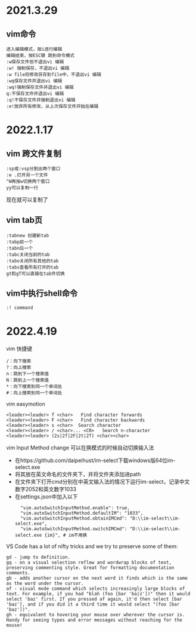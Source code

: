 # 2021.3.29

## vim命令

```
进入编辑模式，按i进行编辑
编辑结束，按ESC键 跳到命令模式
:w保存文件但不退出vi 编辑
:w! 强制保存，不退出vi 编辑
:w file将修改另存到file中，不退出vi 编辑 
:wq保存文件并退出vi 编辑
:wq!强制保存文件并退出vi 编辑
q:不保存文件并退出vi 编辑
:q!不保存文件并强制退出vi 编辑
:e!放弃所有修改，从上次保存文件开始在编辑
```

# 2022.1.17

## vim 跨文件复制
```
:sp或:vsp分割出两个窗口
:e .打开另一个文件
^W再按w切换两个窗口
yy可以复制一行
```
现在就可以复制了

## vim tab页

```
:tabnew 创建新tab
:tabp前一个
:tabn后一个
:tabc关闭当前的tab
:tabo关闭所有其他的tab
:tabs查看所有打开的tab
gt和gT可以直接在tab件切换
```
## vim中执行shell命令

```
:! command
```


# 2022.4.19

vim 快捷键
```
/：向下搜索
?：向上搜索
n：跳到下一个搜索值
N：跳到上一个搜索值
*：向下搜索到同一个单词处
#：向上搜索到同一个单词处
```

vim easymotion
```
<leader><leader> f <char>	Find character forwards
<leader><leader> F <char>	Find character backwards
<leader><leader> s <char>  Search character 
<leader><leader> / <char>... <CR>   Search n-character 
<leader><leader> (2s|2f|2F|2t|2T) <char><char>
```

vim Input Method change
可以在换模式的时候自动切换输入法
- 在https://github.com/daipeihust/im-select下载windows版64位im-select.exe
- 将其放在英文命名的文件夹下，并将文件夹添加进path
- 在文件夹下打开cmd分别在中英文输入法的情况下运行im-select，记录中文数字2052和英文数字1033
- 在settings.json中加入以下
  ```
    "vim.autoSwitchInputMethod.enable": true,
    "vim.autoSwitchInputMethod.defaultIM": "1033",
    "vim.autoSwitchInputMethod.obtainIMCmd": "D:\\im-select\\im-select.exe", 
    "vim.autoSwitchInputMethod.switchIMCmd": "D:\\im-select\\im-select.exe {im}", # im不用换 
  ```

VS Code has a lot of nifty tricks and we try to preserve some of them:
```
gd - jump to definition.
gq - on a visual selection reflow and wordwrap blocks of text, preserving commenting style. Great for formatting documentation comments.
gb - adds another cursor on the next word it finds which is the same as the word under the cursor.
af - visual mode command which selects increasingly large blocks of text. For example, if you had "blah (foo [bar 'ba|z'])" then it would select 'baz' first. If you pressed af again, it'd then select [bar 'baz'], and if you did it a third time it would select "(foo [bar 'baz'])".
gh - equivalent to hovering your mouse over wherever the cursor is. Handy for seeing types and error messages without reaching for the mouse!
```